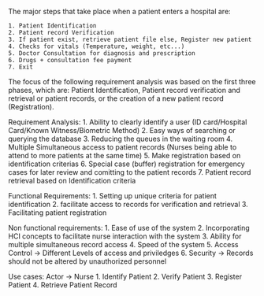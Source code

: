 The major steps that take place when a patient enters a hospital are:
    
    1. Patient Identification
    2. Patient record Verification
    3. If patient exist, retrieve patient file else, Register new patient
    4. Checks for vitals (Temperature, weight, etc...)
    5. Doctor Consultation for diagnosis and prescription
    6. Drugs + consultation fee payment
    7. Exit

The focus of the following requirement analysis was based on the first three phases, which are: Patient Identification, 
Patient record verification and retrieval or patient records, or the creation of a new patient record (Registration).

Requirement Analysis:
	1. Ability to clearly identify a user (ID card/Hospital Card/Known Witness/Biometric Method)
	2. Easy ways of searching or querying the database
	3. Reducing the queues in the waiting room
	4. Multiple Simultaneous access to patient records (Nurses being able to attend to more patients at the same time)
	5. Make registration based on identification criterias
	6. Special case (buffer) registration for emergency cases for later review and comitting to the patient records
	7. Patient record retrieval based on Identification criteria

Functional Requirements:
	1. Setting up unique criteria for patient identification
	2. facilitate access to records for verification and retrieval
	3. Facilitating patient registration

Non functional requirements:
	1. Ease of use of the system
	2. Incorporating HCI concepts to facilitate nurse interaction with the system
	3. Ability for multiple simultaneous record access
	4. Speed of the system 
	5. Access Control -> Different Levels of access and priviledges
	6. Security -> Records should not be altered by unauthorized personnel

Use cases: Actor -> Nurse
	1. Identify Patient
	2. Verify Patient
	3. Register Patient
	4. Retrieve Patient Record
